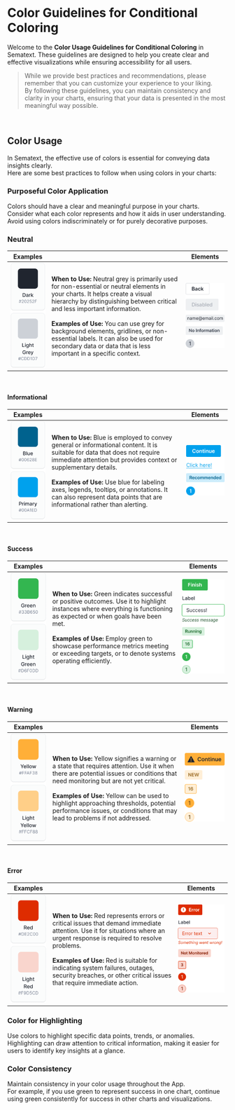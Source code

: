 # Color Guidelines for Conditional Coloring

Welcome to the **Color Usage Guidelines for Conditional Coloring** in Sematext. 
These guidelines are designed to help you create clear and effective visualizations while ensuring accessibility for all users. 

> While we provide best practices and recommendations, please remember that you can customize your experience to your liking. <br/>By following these guidelines, you can maintain consistency and clarity in your charts, ensuring that your data is presented in the most meaningful way possible.

<br/>

## Color Usage
In Sematext, the effective use of colors is essential for conveying data insights clearly. 
<br/>Here are some best practices to follow when using colors in your charts:

### Purposeful Color Application

Colors should have a clear and meaningful purpose in your charts. 
<br/>Consider what each color represents and how it aids in user understanding. 
<br/>Avoid using colors indiscriminately or for purely decorative purposes.

### Neutral

| Examples  |  | Elements |
| ------------- | ------------- |------------- |
| ![Neutral Colors](../images/dashboards/color-guide/color-example-neutral.png) | **When to Use:** Neutral grey is primarily used for non-essential or neutral elements in your charts. It helps create a visual hierarchy by distinguishing between critical and less important information. <br/> <br/> **Examples of Use:** You can use grey for background elements, gridlines, or non-essential labels. It can also be used for secondary data or data that is less important in a specific context.  | ![Neutral Color Elements](../images/dashboards/color-guide/color-example-neutral-elements.png)  |

<br/>

#### Informational

| Examples  |  | Elements |
| ------------- | ------------- |------------- |
| ![Informational Colors](../images/dashboards/color-guide/color-example-info.png) | **When to Use:** Blue is employed to convey general or informational content. It is suitable for data that does not require immediate attention but provides context or supplementary details. <br/> <br/> **Examples of Use:** Use blue for labeling axes, legends, tooltips, or annotations. It can also represent data points that are informational rather than alerting.  | ![Informational Color Elements](../images/dashboards/color-guide/color-example-info-elements.png)  |

<br/>

#### Success

| Examples  |  | Elements |
| ------------- | ------------- |------------- |
| ![Success Colors](../images/dashboards/color-guide/color-example-success.png) | **When to Use:** Green indicates successful or positive outcomes. Use it to highlight instances where everything is functioning as expected or when goals have been met. <br/> <br/> **Examples of Use:** Employ green to showcase performance metrics meeting or exceeding targets, or to denote systems operating efficiently.  | ![Success Color Elements](../images/dashboards/color-guide/color-example-success-elements.png)  |

<br/>

#### Warning

| Examples  |  | Elements |
| ------------- | ------------- |------------- |
| ![Warning Colors](../images/dashboards/color-guide/color-example-warning.png) | **When to Use:** Yellow signifies a warning or a state that requires attention. Use it when there are potential issues or conditions that need monitoring but are not yet critical. <br/> <br/> **Examples of Use:** Yellow can be used to highlight approaching thresholds, potential performance issues, or conditions that may lead to problems if not addressed.  | ![Warning Color Elements](../images/dashboards/color-guide/color-example-warning-elements.png)  |

<br/>

#### Error

| Examples  |  | Elements |
| ------------- | ------------- |------------- |
| ![Error Colors](../images/dashboards/color-guide/color-example-error.png) | **When to Use:** Red represents errors or critical issues that demand immediate attention. Use it for situations where an urgent response is required to resolve problems. <br/> <br/> **Examples of Use:** Red is suitable for indicating system failures, outages, security breaches, or other critical issues that require immediate action.  | ![Error Color Elements](../images/dashboards/color-guide/color-example-error-elements.png)  |

### Color for Highlighting

Use colors to highlight specific data points, trends, or anomalies. <br/> 
Highlighting can draw attention to critical information, making it easier for users to identify key insights at a glance.

### Color Consistency

Maintain consistency in your color usage throughout the App.  <br/> 
For example, if you use green to represent success in one chart, continue using green consistently for success in other charts and visualizations.
